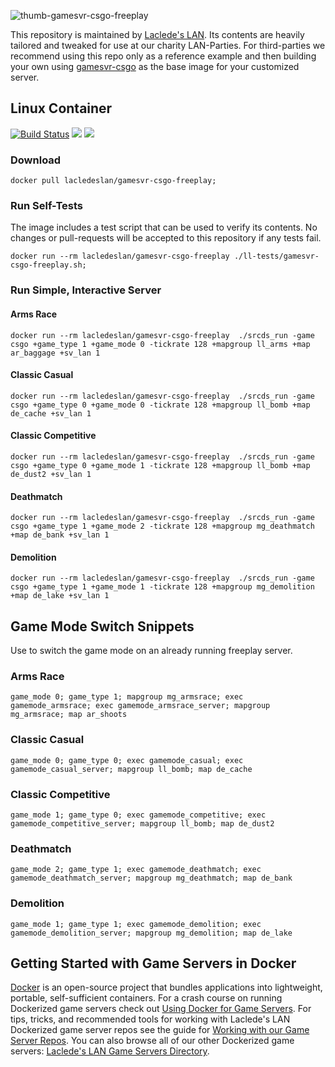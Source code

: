 ![thumb-gamesvr-csgo-freeplay](https://raw.githubusercontent.com/LacledesLAN/gamesvr-csgo-freeplay/master/.misc/thumb-gamesvr-csgo-freeplay.png "thumb-gamesvr-csgo-freeplay")

This repository is maintained by [Laclede's LAN](https://lacledeslan.com). Its contents are heavily tailored and tweaked for use at our charity LAN-Parties. For third-parties we recommend using this repo only as a reference example and then building your own using [gamesvr-csgo](https://github.com/LacledesLAN/gamesvr-csgo) as the base image for your customized server.

## Linux Container

[![Build Status](https://dev.azure.com/LacledesLAN/Game%20Servers/_apis/build/status/gamesvr-csgo-freeplay)](https://dev.azure.com/LacledesLAN/Game%20Servers/_build/latest?definitionId=3)
[![](https://images.microbadger.com/badges/version/lacledeslan/gamesvr-csgo-freeplay.svg)](https://microbadger.com/images/lacledeslan/gamesvr-csgo-freeplay "Get your own version badge on microbadger.com")
[![](https://images.microbadger.com/badges/image/lacledeslan/gamesvr-csgo-freeplay.svg)](https://microbadger.com/images/lacledeslan/gamesvr-csgo-freeplay "Get your own image badge on microbadger.com")

### Download

```shell
docker pull lacledeslan/gamesvr-csgo-freeplay;
```

### Run Self-Tests

The image includes a test script that can be used to verify its contents. No changes or pull-requests will be accepted to this repository if any tests fail.

```shell
docker run --rm lacledeslan/gamesvr-csgo-freeplay ./ll-tests/gamesvr-csgo-freeplay.sh;
```

### Run Simple, Interactive Server

#### Arms Race

```shell
docker run --rm lacledeslan/gamesvr-csgo-freeplay  ./srcds_run -game csgo +game_type 1 +game_mode 0 -tickrate 128 +mapgroup ll_arms +map ar_baggage +sv_lan 1
```

#### Classic Casual

```shell
docker run --rm lacledeslan/gamesvr-csgo-freeplay  ./srcds_run -game csgo +game_type 0 +game_mode 0 -tickrate 128 +mapgroup ll_bomb +map de_cache +sv_lan 1
```

#### Classic Competitive

```shell
docker run --rm lacledeslan/gamesvr-csgo-freeplay  ./srcds_run -game csgo +game_type 0 +game_mode 1 -tickrate 128 +mapgroup ll_bomb +map de_dust2 +sv_lan 1
```

#### Deathmatch

```shell
docker run --rm lacledeslan/gamesvr-csgo-freeplay  ./srcds_run -game csgo +game_type 1 +game_mode 2 -tickrate 128 +mapgroup mg_deathmatch +map de_bank +sv_lan 1
```

#### Demolition

```shell
docker run --rm lacledeslan/gamesvr-csgo-freeplay  ./srcds_run -game csgo +game_type 1 +game_mode 1 -tickrate 128 +mapgroup mg_demolition +map de_lake +sv_lan 1
```

## Game Mode Switch Snippets

Use to switch the game mode on an already running freeplay server.

### Arms Race

```shell
game_mode 0; game_type 1; mapgroup mg_armsrace; exec gamemode_armsrace; exec gamemode_armsrace_server; mapgroup mg_armsrace; map ar_shoots
```

### Classic Casual

```shell
game_mode 0; game_type 0; exec gamemode_casual; exec gamemode_casual_server; mapgroup ll_bomb; map de_cache
```

### Classic Competitive

```shell
game_mode 1; game_type 0; exec gamemode_competitive; exec gamemode_competitive_server; mapgroup ll_bomb; map de_dust2
```

### Deathmatch

```shell
game_mode 2; game_type 1; exec gamemode_deathmatch; exec gamemode_deathmatch_server; mapgroup mg_deathmatch; map de_bank
```

### Demolition

```shell
game_mode 1; game_type 1; exec gamemode_demolition; exec gamemode_demolition_server; mapgroup mg_demolition; map de_lake
```

## Getting Started with Game Servers in Docker

[Docker](https://docs.docker.com/) is an open-source project that bundles applications into lightweight, portable, self-sufficient containers. For a crash course on running Dockerized game servers check out [Using Docker for Game Servers](https://github.com/LacledesLAN/README.1ST/blob/master/GameServers/DockerAndGameServers.md). For tips, tricks, and recommended tools for working with Laclede's LAN Dockerized game server repos see the guide for [Working with our Game Server Repos](https://github.com/LacledesLAN/README.1ST/blob/master/GameServers/WorkingWithOurRepos.md). You can also browse all of our other Dockerized game servers: [Laclede's LAN Game Servers Directory](https://github.com/LacledesLAN/README.1ST/tree/master/GameServers).
